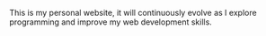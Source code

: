 This is my personal website, it will continuously evolve as I explore programming and improve my web development skills.
